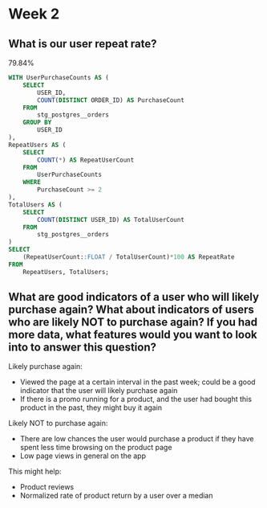 # Week 2

## What is our user repeat rate?
79.84%
```sql
WITH UserPurchaseCounts AS (
    SELECT
        USER_ID,
        COUNT(DISTINCT ORDER_ID) AS PurchaseCount
    FROM
        stg_postgres__orders
    GROUP BY
        USER_ID
),
RepeatUsers AS (
    SELECT
        COUNT(*) AS RepeatUserCount
    FROM
        UserPurchaseCounts
    WHERE
        PurchaseCount >= 2
),
TotalUsers AS (
    SELECT
        COUNT(DISTINCT USER_ID) AS TotalUserCount
    FROM
        stg_postgres__orders
)
SELECT
    (RepeatUserCount::FLOAT / TotalUserCount)*100 AS RepeatRate
FROM
    RepeatUsers, TotalUsers;
```

## What are good indicators of a user who will likely purchase again? What about indicators of users who are likely NOT to purchase again? If you had more data, what features would you want to look into to answer this question?

Likely purchase again:
- Viewed the page at a certain interval in the past week; could be a good indicator that the user will likely purchase again
- If there is a promo running for a product, and the user had bought this product in the past, they might buy it again

Likely NOT to purchase again:
- There are low chances the user would purchase a product if they have spent less time browsing on the product page
- Low page views in general on the app

This might help:
- Product reviews
- Normalized rate of product return by a user over a median

## 
